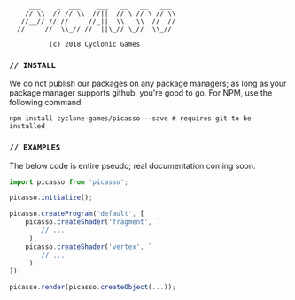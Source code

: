 ```  
     ___    _  ___    ___   __   __   ___
    // \\  // // \\  //||  // \ // \ // \\
   //__// // //     //_||  \\   \\  //  //
  //     //  \\_// //  ||\_// \_//  \\_//

          (c) 2018 Cyclonic Games
```

### `// INSTALL`
We do not publish our packages on any package managers; as long as your package manager supports github, you're good to go. For NPM, use the following command:

```shell
npm install cyclone-games/picasso --save # requires git to be installed
```

### `// EXAMPLES`
The below code is entire pseudo; real documentation coming soon.

```javascript
import picasso from 'picasso';

picasso.initialize();

picasso.createProgram('default', [
    picasso.createShader('fragment', `
        // ...
    `),
    picasso.createShader('vertex', `
        // ...
    `);
]);

picasso.render(picasso.createObject(...));
```
